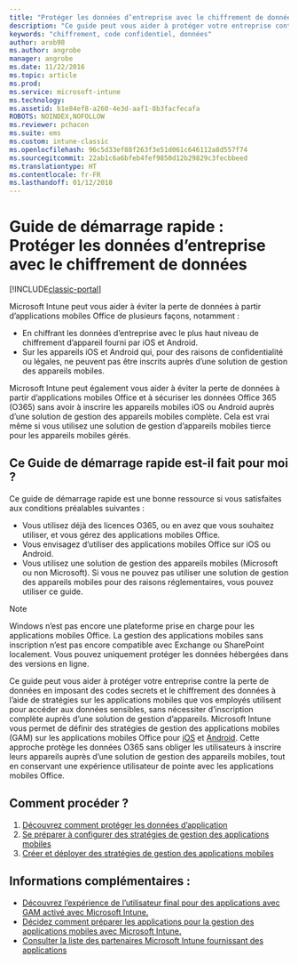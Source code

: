 ```yaml
---
title: "Protéger les données d’entreprise avec le chiffrement de données"
description: "Ce guide peut vous aider à protéger votre entreprise contre la perte de données en imposant un code secret et le chiffrement des données à l’aide d’une stratégie sur les applications mobiles."
keywords: "chiffrement, code confidentiel, données"
author: arob98
ms.author: angrobe
manager: angrobe
ms.date: 11/22/2016
ms.topic: article
ms.prod: 
ms.service: microsoft-intune
ms.technology: 
ms.assetid: b1e84ef8-a260-4e3d-aaf1-8b3facfecafa
ROBOTS: NOINDEX,NOFOLLOW
ms.reviewer: pchacon
ms.suite: ems
ms.custom: intune-classic
ms.openlocfilehash: 96c5d33ef88f263f3e51d061c646112a8d557f74
ms.sourcegitcommit: 22ab1c6a6bfeb4fef9850d12b29829c3fecbbeed
ms.translationtype: HT
ms.contentlocale: fr-FR
ms.lasthandoff: 01/12/2018
---
```

# <a name="quick-start-guide-protect-company-data-with-data-encryption"></a>Guide de démarrage rapide : Protéger les données d’entreprise avec le chiffrement de données

[!INCLUDE[classic-portal](../includes/classic-portal.md)]

Microsoft Intune peut vous aider à éviter la perte de données à partir d’applications mobiles Office de plusieurs façons, notamment :
- En chiffrant les données d’entreprise avec le plus haut niveau de chiffrement d’appareil fourni par iOS et Android.
- Sur les appareils iOS et Android qui, pour des raisons de confidentialité ou légales, ne peuvent pas être inscrits auprès d’une solution de gestion des appareils mobiles.

Microsoft Intune peut également vous aider à éviter la perte de données à partir d’applications mobiles Office et à sécuriser les données Office 365 (O365) sans avoir à inscrire les appareils mobiles iOS ou Android auprès d’une solution de gestion des appareils mobiles complète. Cela est vrai même si vous utilisez une solution de gestion d’appareils mobiles tierce pour les appareils mobiles gérés.

## <a name="is-this-quick-start-guide-right-for-me"></a>Ce Guide de démarrage rapide est-il fait pour moi ?
Ce guide de démarrage rapide est une bonne ressource si vous satisfaites aux conditions préalables suivantes :
- Vous utilisez déjà des licences O365, ou en avez que vous souhaitez utiliser, et vous gérez des applications mobiles Office.
- Vous envisagez d’utiliser des applications mobiles Office sur iOS ou Android.
- Vous utilisez une solution de gestion des appareils mobiles (Microsoft ou non Microsoft). Si vous ne pouvez pas utiliser une solution de gestion des appareils mobiles pour des raisons réglementaires, vous pouvez utiliser ce guide.

> [!NOTE]
> Windows n’est pas encore une plateforme prise en charge pour les applications mobiles Office. La gestion des applications mobiles sans inscription n’est pas encore compatible avec Exchange ou SharePoint localement. Vous pouvez uniquement protéger les données hébergées dans des versions en ligne.

Ce guide peut vous aider à protéger votre entreprise contre la perte de données en imposant des codes secrets et le chiffrement des données à l’aide de stratégies sur les applications mobiles que vos employés utilisent pour accéder aux données sensibles, sans nécessiter d’inscription complète auprès d’une solution de gestion d’appareils. Microsoft Intune vous permet de définir des stratégies de gestion des applications mobiles (GAM) sur les applications mobiles Office pour [iOS](https://products.office.com/mobile/office-mobile-apps-for-ios) et [Android](https://products.office.com/mobile/office-mobile-apps-for-android). Cette approche protège les données O365 sans obliger les utilisateurs à inscrire leurs appareils auprès d’une solution de gestion des appareils mobiles, tout en conservant une expérience utilisateur de pointe avec les applications mobiles Office.

## <a name="how-do-i-do-it"></a>Comment procéder ?
1.  [Découvrez comment protéger les données d’application](/intune-classic/deploy-use/protect-app-data-using-mobile-app-management-policies-with-microsoft-intune)
2.  [Se préparer à configurer des stratégies de gestion des applications mobiles](/intune-classic/deploy-use/get-ready-to-configure-mobile-app-management-policies-with-microsoft-intune)
3.  [Créer et déployer des stratégies de gestion des applications mobiles](/intune-classic/deploy-use/create-and-deploy-mobile-app-management-policies-with-microsoft-intune)

## <a name="additional-information"></a>Informations complémentaires :
- [Découvrez l’expérience de l’utilisateur final pour des applications avec GAM activé avec Microsoft Intune.](/intune-classic/eploy-use/end-user-experience-for-mam-enabled-apps-with-microsoft-intune)
- [Décidez comment préparer les applications pour la gestion des applications mobiles avec Microsoft Intune.](/intune/apps-prepare-mobile-application-management)
- [Consulter la liste des partenaires Microsoft Intune fournissant des applications](https://www.microsoft.com/cloud-platform/microsoft-intune-partners)
